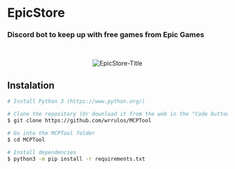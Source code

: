 # EpicStore
<h3> Discord bot to keep up with free games from Epic Games </h3>
<br/>
<p align='center'> <img src='https://imgur.com/Qn18Yyf.jpg' title='EpicStore-Title'> </p>

## Instalation

```bash
# Install Python 3 (https://www.python.org/)

# Clone the repository (Or download it from the web in the "Code button and download zip")
$ git clone https://github.com/wrrulos/MCPTool

# Go into the MCPTool folder
$ cd MCPTool

# Install dependencies 
$ python3 -m pip install -r requirements.txt
```
